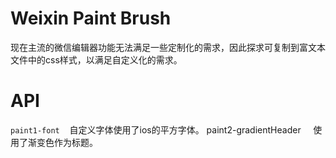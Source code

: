 # Weixin Paint Brush

现在主流的微信编辑器功能无法满足一些定制化的需求，因此探求可复制到富文本文件中的css样式，以满足自定义化的需求。

# API

`paint1-font`    自定义字体使用了ios的平方字体。
paint2-gradientHeader     使用了渐变色作为标题。
